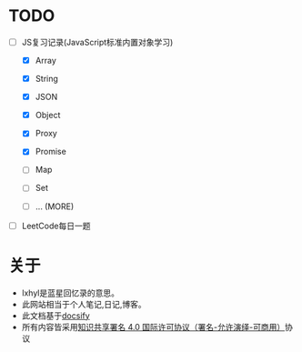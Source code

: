 
# TODO

- [ ] JS复习记录(JavaScript标准内置对象学习)
  - [x] Array
  - [x] String
  - [x] JSON 
  - [x] Object
  - [x] Proxy
  - [x] Promise
  - [ ] Map
  - [ ] Set
  - [ ] ...  (MORE)



- [ ] LeetCode每日一题


# 关于
  * lxhyl是蓝星回忆录的意思。
  * 此网站相当于个人笔记,日记,博客。
  * 此文档基于[docsify](https://github.com/docsifyjs/docsify/)
  * 所有内容皆采用[知识共享署名 4.0 国际许可协议（署名-允许演绎-可商用）](http://creativecommons.org/licenses/by/4.0/)协议

